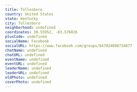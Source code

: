 ```yaml
---
title: Tollesboro
country: United States
state: Kentucky
city: Tollesboro
neighborhood: undefined
coordinates: 38.55952, -83.576026
plusCode: undefined
socialName: Facebook
socialURL: https://www.facebook.com/groups/847024098734877
chatName: undefined
chatURL: undefined
eventName: undefined
eventURL: undefined
leaderName: undefined
leaderURL: undefined
oldPhoto: undefined
coverPhoto: undefined
---
```

